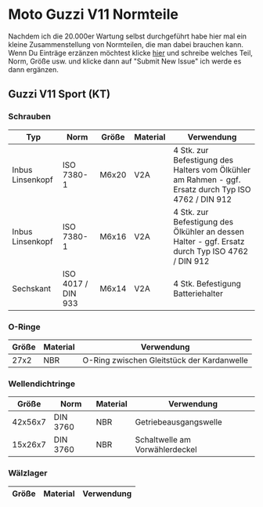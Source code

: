 # Moto Guzzi V11 Normteile

Nachdem ich die 20.000er Wartung selbst durchgeführt habe hier mal ein kleine Zusammenstellung von Normteilen, die man dabei brauchen kann. Wenn Du Einträge erzänzen möchtest klicke [hier](https://github.com/selangh/moto_guzzi_v11_standard_parts/issues/new/choose) und schreibe welches Teil, Norm, Größe usw. und klicke dann auf "Submit New Issue" ich werde es dann ergänzen.

## Guzzi V11 Sport (KT)

### Schrauben
|Typ|Norm|Größe|Material|Verwendung|
|-|-|-|-|-|
|Inbus Linsenkopf|ISO 7380-1|M6x20|V2A|4 Stk. zur Befestigung des Halters vom Ölkühler am Rahmen - ggf. Ersatz durch Typ ISO 4762 / DIN 912|
|Inbus Linsenkopf|ISO 7380-1|M6x16|V2A|4 Stk. zur Befestigung des Ölkühler an dessen Halter - ggf. Ersatz durch Typ ISO 4762 / DIN 912|
|Sechskant|ISO 4017 / DIN 933|M6x14|V2A|4 Stk. Befestigung Batteriehalter|

### O-Ringe
|Größe|Material|Verwendung|
|-|-|-|
|27x2|NBR|O-Ring zwischen Gleitstück der Kardanwelle|

### Wellendichtringe
|Größe|Norm|Material|Verwendung|
|-|-|-|-|
|42x56x7|DIN 3760|NBR|Getriebeausgangswelle|
|15x26x7|DIN 3760|NBR|Schaltwelle am Vorwählerdeckel| 

### Wälzlager
|Größe|Material|Verwendung|
|-|-|-|
